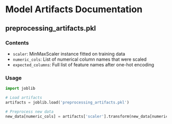 # Model Artifacts Documentation

## preprocessing_artifacts.pkl

### Contents
- `scaler`: MinMaxScaler instance fitted on training data
- `numeric_cols`: List of numerical column names that were scaled
- `expected_columns`: Full list of feature names after one-hot encoding

### Usage
```python
import joblib

# Load artifacts
artifacts = joblib.load('preprocessing_artifacts.pkl')

# Preprocess new data
new_data[numeric_cols] = artifacts['scaler'].transform(new_data[numeric_cols])